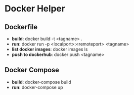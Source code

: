 # Docker Helper

## Dockerfile

* __build__: docker build -t \<tagname> .
* __run__: docker run -p \<localport>:\<remoteport> \<tagname>
* __list docker images__: docker images ls
* __push to dockerhub__: docker push \<tagname>

## Docker Compose
* __build__: docker-compose build
* __run__: docker-compose up